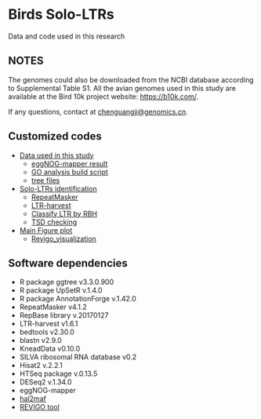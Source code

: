 # Birds Solo-LTRs
Data and code used in this research
## NOTES
The genomes could also be downloaded from the NCBI database according to Supplemental Table S1. All the avian genomes used in this study are available at the Bird 10k project website: https://b10k.com/.

If any questions, contact at chenguangji@genomics.cn.

## Customized codes
- [Data used in this study](data/Supplementary%20Table%20-%20Table%20S1.csv)
	- [eggNOG-mapper result](data/build/out.emapper.annotations.tsv)
	- [GO analysis build script](data/build/build_local.R)
	- [tree files](data/tree/)
- [Solo-LTRs identification](script/example.sh)
	- [RepeatMasker](script/RepeatMasker/RepeatMasker.sh)
	- [LTR-harvest](script/ltrharvest.sh)
	- [Classify LTR by RBH](script/mark.ltr.sh)
	- [TSD checking](script/TSD_checking/)
- [Main Figure plot](plot/Main_Plot.Rmd)
	- [Revigo_visualization](plot/Revigo_MF.r)

## Software dependencies
* R package ggtree v3.3.0.900
* R package UpSetR v.1.4.0
* R package AnnotationForge v.1.42.0
* RepeatMasker v4.1.2
* RepBase library v.20170127
* LTR-harvest v1.6.1
* bedtools v2.30.0
* blastn v2.9.0
* KneadData v0.10.0
* SILVA ribosomal RNA database v0.2
* Hisat2 v.2.2.1
* HTSeq package v.0.13.5
* DESeq2 v.1.34.0
* eggNOG-mapper
* [hal2maf](https://github.com/ComparativeGenomicsToolkit/hal)
* [REVIGO tool](http://revigo.irb.hr/)
